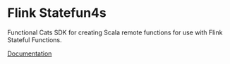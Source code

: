 # Flink Statefun4s

Functional Cats SDK for creating Scala remote functions for use with Flink Stateful Functions.

[Documentation](https://bluechipfinancial.github.io/flink-statefun4s)
